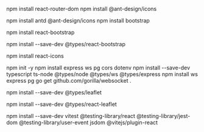 npm install react-router-dom
npm install @ant-design/icons

npm install antd @ant-design/icons
npm install bootstrap



npm install react-bootstrap

npm install --save-dev @types/react-bootstrap

npm install react-icons

npm init -y
npm install express ws pg cors dotenv
npm install --save-dev typescript ts-node @types/node @types/ws @types/express
npm install ws express pg
go get github.com/gorilla/websocket
.

npm install --save-dev @types/leaflet

npm install --save-dev @types/react-leaflet

npm install --save-dev vitest @testing-library/react @testing-library/jest-dom @testing-library/user-event jsdom @vitejs/plugin-react
